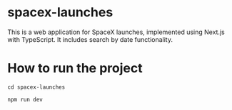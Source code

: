 # spacex-launches

This is a web application for SpaceX launches, implemented using Next.js with TypeScript. It includes search by date functionality.

# How to run the project

```
cd spacex-launches 
```

```
npm run dev
```
